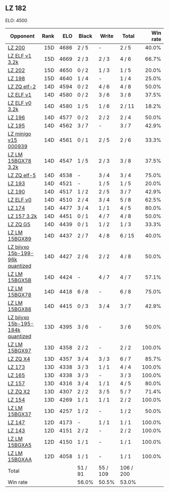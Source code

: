 ## LZ 182 ##

ELO: 4500

Opponent | Rank | ELO | Black | Write | Total | Win rate
---------|-----:|----:|-------|-------|-------|-------:
[LZ 200](LZ%20200.md) | 15D | 4686 | 2 / 5 | - | 2 / 5 | 40.0%
[LZ ELF v1 3.2k](LZ%20ELF%20v1%203.2k.md) | 15D | 4669 | 2 / 3 | 2 / 3 | 4 / 6 | 66.7%
[LZ 202](LZ%20202.md) | 15D | 4650 | 0 / 2 | 1 / 3 | 1 / 5 | 20.0%
[LZ 198](LZ%20198.md) | 15D | 4640 | 1 / 4 | - | 1 / 4 | 25.0%
[LZ ZQ elf-2](LZ%20ZQ%20elf-2.md) | 14D | 4594 | 0 / 2 | 4 / 6 | 4 / 8 | 50.0%
[LZ ELF v1](LZ%20ELF%20v1.md) | 14D | 4580 | 0 / 2 | 3 / 6 | 3 / 8 | 37.5%
[LZ ELF v0 3.2k](LZ%20ELF%20v0%203.2k.md) | 14D | 4580 | 1 / 5 | 1 / 6 | 2 / 11 | 18.2%
[LZ 196](LZ%20196.md) | 14D | 4577 | 0 / 2 | 2 / 2 | 2 / 4 | 50.0%
[LZ 195](LZ%20195.md) | 14D | 4562 | 3 / 7 | - | 3 / 7 | 42.9%
[LZ minigo v15 000939](LZ%20minigo%20v15%20000939.md) | 14D | 4561 | 0 / 1 | 2 / 5 | 2 / 6 | 33.3%
[LZ LM 15BGX78 3.2k](LZ%20LM%2015BGX78%203.2k.md) | 14D | 4547 | 1 / 5 | 2 / 3 | 3 / 8 | 37.5%
[LZ ZQ elf-5](LZ%20ZQ%20elf-5.md) | 14D | 4538 | - | 3 / 4 | 3 / 4 | 75.0%
[LZ 193](LZ%20193.md) | 14D | 4521 | - | 1 / 5 | 1 / 5 | 20.0%
[LZ 190](LZ%20190.md) | 14D | 4517 | 1 / 2 | 2 / 5 | 3 / 7 | 42.9%
[LZ ELF v0](LZ%20ELF%20v0.md) | 14D | 4510 | 2 / 4 | 3 / 4 | 5 / 8 | 62.5%
[LZ 174](LZ%20174.md) | 14D | 4477 | 3 / 4 | 1 / 1 | 4 / 5 | 80.0%
[LZ 157 3.2k](LZ%20157%203.2k.md) | 14D | 4451 | 0 / 1 | 4 / 7 | 4 / 8 | 50.0%
[LZ ZQ G5](LZ%20ZQ%20G5.md) | 14D | 4439 | 0 / 1 | 1 / 2 | 1 / 3 | 33.3%
[LZ LM 15BGX89](LZ%20LM%2015BGX89.md) | 14D | 4437 | 2 / 7 | 4 / 8 | 6 / 15 | 40.0%
[LZ bjiyxo 15b-199-96k quantized](LZ%20bjiyxo%2015b-199-96k%20quantized.md) | 14D | 4427 | 2 / 6 | 2 / 2 | 4 / 8 | 50.0%
[LZ LM 15BGX5B](LZ%20LM%2015BGX5B.md) | 14D | 4424 | - | 4 / 7 | 4 / 7 | 57.1%
[LZ LM 15BGX78](LZ%20LM%2015BGX78.md) | 14D | 4418 | 6 / 8 | - | 6 / 8 | 75.0%
[LZ LM 15BGX88](LZ%20LM%2015BGX88.md) | 14D | 4415 | 0 / 3 | 3 / 4 | 3 / 7 | 42.9%
[LZ bjiyxo 15b-195-184k quantized](LZ%20bjiyxo%2015b-195-184k%20quantized.md) | 13D | 4395 | 3 / 6 | - | 3 / 6 | 50.0%
[LZ LM 15BGX97](LZ%20LM%2015BGX97.md) | 13D | 4358 | 2 / 2 | - | 2 / 2 | 100.0%
[LZ ZQ X4](LZ%20ZQ%20X4.md) | 13D | 4357 | 3 / 4 | 3 / 3 | 6 / 7 | 85.7%
[LZ 173](LZ%20173.md) | 13D | 4338 | 3 / 3 | 1 / 1 | 4 / 4 | 100.0%
[LZ 165](LZ%20165.md) | 13D | 4338 | 3 / 3 | - | 3 / 3 | 100.0%
[LZ 157](LZ%20157.md) | 13D | 4316 | 3 / 4 | 1 / 1 | 4 / 5 | 80.0%
[LZ ZQ X2](LZ%20ZQ%20X2.md) | 13D | 4307 | 2 / 2 | 3 / 5 | 5 / 7 | 71.4%
[LZ 154](LZ%20154.md) | 13D | 4269 | 1 / 1 | 1 / 1 | 2 / 2 | 100.0%
[LZ LM 15BGX37](LZ%20LM%2015BGX37.md) | 13D | 4257 | 1 / 2 | - | 1 / 2 | 50.0%
[LZ 147](LZ%20147.md) | 12D | 4173 | - | 1 / 1 | 1 / 1 | 100.0%
[LZ 143](LZ%20143.md) | 12D | 4151 | 2 / 2 | - | 2 / 2 | 100.0%
[LZ LM 15BGXA5](LZ%20LM%2015BGXA5.md) | 12D | 4150 | 1 / 1 | - | 1 / 1 | 100.0%
[LZ LM 15BGXAA](LZ%20LM%2015BGXAA.md) | 12D | 4058 | 1 / 1 | - | 1 / 1 | 100.0%
Total | | | 51 / 91 | 55 / 109 | 106 / 200 | 
Win rate| | | 56.0% | 50.5% | 53.0% | 
